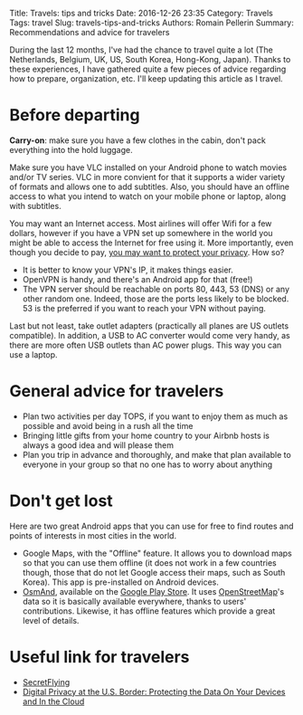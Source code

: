 Title: Travels: tips and tricks
Date: 2016-12-26 23:35
Category: Travels
Tags: travel
Slug: travels-tips-and-tricks
Authors: Romain Pellerin
Summary: Recommendations and advice for travelers

During the last 12 months, I've had the chance to travel quite a lot (The Netherlands, Belgium, UK, US, South Korea, Hong-Kong, Japan). Thanks to these experiences, I have gathered quite a few pieces of advice regarding how to prepare, organization, etc. I'll keep updating this article as I travel.

# Before departing

**Carry-on**: make sure you have a few clothes in the cabin, don't pack everything into the hold luggage.

Make sure you have VLC installed on your Android phone to watch movies and/or TV series. VLC in more convient for that it supports a wider variety of formats and allows one to add subtitles. Also, you should have an offline access to what you intend to watch on your mobile phone or laptop, along with subtitles.

You may want an Internet access. Most airlines will offer Wifi for a few dollars, however if you have a VPN set up somewhere in the world you might be able to access the Internet for free using it. More importantly, even though you decide to pay, [you may want to protect your privacy](https://theintercept.com/2016/12/07/american-and-british-spy-agencies-targeted-in-flight-mobile-phone-use/). How so?

- It is better to know your VPN's IP, it makes things easier.
- OpenVPN is handy, and there's an Android app for that (free!)
- The VPN server should be reachable on ports 80, 443, 53 (DNS) or any other random one. Indeed, those are the ports less likely to be blocked. 53 is the preferred if you want to reach your VPN without paying.

Last but not least, take outlet adapters (practically all planes are US outlets compatible). In addition, a USB to AC converter would come very handy, as there are more often USB outlets than AC power plugs. This way you can use a laptop.

# General advice for travelers

- Plan two activities per day TOPS, if you want to enjoy them as much as possible and avoid being in a rush all the time
- Bringing little gifts from your home country to your Airbnb hosts is always a good idea and will please them
- Plan you trip in advance and thoroughly, and make that plan available to everyone in your group so that no one has to worry about anything

# Don't get lost

Here are two great Android apps that you can use for free to find routes and points of interests in most cities in the world.

- Google Maps, with the "Offline" feature. It allows you to download maps so that you can use them offline (it does not work in a few countries though, those that do not let Google access their maps, such as South Korea). This app is pre-installed on Android devices.
- [OsmAnd](http://osmand.net/), available on the [Google Play Store](https://play.google.com/store/apps/details?id=net.osmand). It uses [OpenStreetMap](https://www.openstreetmap.org/)'s data so it is basically available everywhere, thanks to users' contributions. Likewise, it has offline features which provide a great level of details.

# Useful link for travelers

- [SecretFlying](http://www.secretflying.com/)
- [Digital Privacy at the U.S. Border: Protecting the Data On Your Devices and In the Cloud](https://www.eff.org/wp/digital-privacy-us-border-2017)
